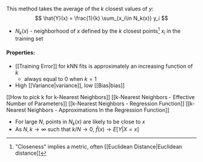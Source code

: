 This method takes the average of the $k$ closest values of $y$:
$$
\hat{Y}(x) = \frac{1}{k} \sum_{x_i\in N_k(x)} y_i
$$
- $N_k(x)$ - neighborhood of $x$ defined by the $k$ closest points[^1] $x_i$ in the training set

#### Properties:
- [[Training Error]] for kNN fits is approximately an increasing function of $k$
	- always equal to 0 when $k=1$
- High [[Variance|variance]], low [[Bias|bias]]


[[How to pick k for k-Nearest Neighbors]]
[[k-Nearest Neighbors - Effective Number of Parameters]]
[[k-Nearest Neighbors - Regression Function]]
[[k-Nearest Neighbors - Approximations In the Regression Function]]

- For large $N$, points in $N_k(x)$ are likely to be close to $x$
- As $N, k \rightarrow \infty$ such that $k/N \rightarrow 0$, $\hat{f}(x)\rightarrow E[Y|X=x]$ 

[^1]: "Closeness" implies a metric, often [[Euclidean Distance|Euclidean distance]]